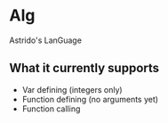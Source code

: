 # Alg
Astrido's LanGuage

## What it currently supports
- Var defining (integers only)
- Function defining (no arguments yet)
- Function calling
